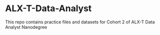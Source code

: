 # ALX-T-Data-Analyst

This repo contains practice files and datasets for Cohort 2 of ALX-T Data Analyst Nanodegree
